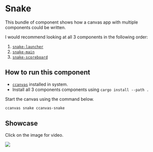 # Snake

This bundle of component shows how a canvas app with multiple components could be written.

I would recommend looking at all 3 components in the following order:

1. [`snake-launcher`](./snake-launcher)
2. [`snake-main`](./snake-main)
3. [`snake-scoreboard`](./snake-scoreboard)

## How to run this component

- [`ccanvas`](https://github.com/siriusmart/ccanvas) installed in system.
- Install all 3 components components using `cargo install --path .`

Start the canvas using the command below.

```sh
ccanvas snake ccanvas-snake
```

## Showcase

Click on the image for video.

[![](https://gmtex.siri.sh/api/usercontent/v1/file/id/1/tex/Dump/Showcases/ccanvas-snake.png)](https://gmtex.siri.sh/fs/1/Dump/Showcases/ccanvas-snake.webm)
